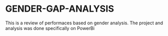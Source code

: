 # GENDER-GAP-ANALYSIS
This is a review of performaces based on gender analysis.
The project and analysis was done specifically on PowerBi
